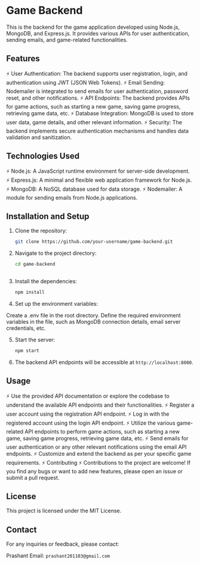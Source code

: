 # Game Backend

This is the backend for the game application developed using Node.js, MongoDB, and Express.js. It provides various APIs for user authentication, sending emails, and game-related functionalities.

## Features

⚡  User Authentication: The backend supports user registration, login, and authentication using JWT (JSON Web Tokens).
⚡  Email Sending: Nodemailer is integrated to send emails for user authentication, password reset, and other notifications.
⚡  API Endpoints: The backend provides APIs for game actions, such as starting a new game, saving game progress, retrieving game data, etc.
⚡  Database Integration: MongoDB is used to store user data, game details, and other relevant information.
⚡  Security: The backend implements secure authentication mechanisms and handles data validation and sanitization.

## Technologies Used

⚡  Node.js: A JavaScript runtime environment for server-side development.
⚡  Express.js: A minimal and flexible web application framework for Node.js.
⚡  MongoDB: A NoSQL database used for data storage.
⚡  Nodemailer: A module for sending emails from Node.js applications.

## Installation and Setup

1. Clone the repository:

   ```bash
   git clone https://github.com/your-username/game-backend.git

2. Navigate to the project directory:

    ```bash
    cd game-backend
  
3. Install the dependencies:

    ```bash
    npm install

4. Set up the environment variables:

Create a .env file in the root directory.
Define the required environment variables in the file, such as MongoDB connection details, email server credentials, etc.

5. Start the server:

    ```bash
    npm start

6. The backend API endpoints will be accessible at `http://localhost:8000`.

## Usage
⚡ Use the provided API documentation or explore the codebase to understand the available API endpoints and their functionalities.
⚡ Register a user account using the registration API endpoint.
⚡ Log in with the registered account using the login API endpoint.
⚡ Utilize the various game-related API endpoints to perform game actions, such as starting a new game, saving game progress, retrieving game data, etc.
⚡ Send emails for user authentication or any other relevant notifications using the email API endpoints.
⚡ Customize and extend the backend as per your specific game requirements.
⚡ Contributing
⚡ Contributions to the project are welcome! If you find any bugs or want to add new features, please open an issue or submit a pull request.

## License
This project is licensed under the MIT License.

## Contact
For any inquiries or feedback, please contact:

Prashant
Email: `prashant201103@gmail.com`



